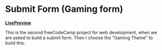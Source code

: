 # Submit Form (Gaming form)



[**LivePreview**]()

This is the second freeCodeCamp project for web development, when we are asked to build a submit form. Then I choose the "Gaming Theme" to build this.
